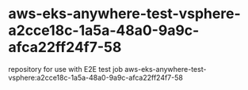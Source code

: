 # aws-eks-anywhere-test-vsphere-a2cce18c-1a5a-48a0-9a9c-afca22ff24f7-58
repository for use with E2E test job aws-eks-anywhere-test-vsphere:a2cce18c-1a5a-48a0-9a9c-afca22ff24f7-58
